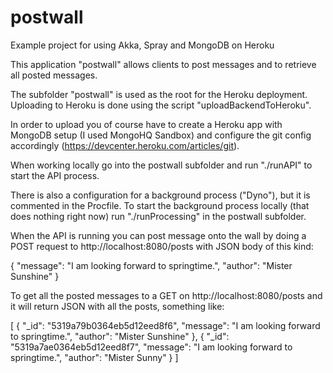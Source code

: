 postwall
====================

Example project for using Akka, Spray and MongoDB on Heroku

This application "postwall" allows clients to post messages and to retrieve all posted messages.

The subfolder "postwall" is used as the root for the Heroku deployment. Uploading to Heroku is done using the script "uploadBackendToHeroku".

In order to upload you of course have to create a Heroku app with MongoDB setup (I used MongoHQ Sandbox) and configure the git config accordingly (https://devcenter.heroku.com/articles/git).

When working locally go into the postwall subfolder and run "./runAPI" to start the API process.

There is also a configuration for a background process ("Dyno"), but it is commented in the Procfile. To start the background process locally (that does nothing right now) run "./runProcessing" in the postwall subfolder.

When the API is running you can post message onto the wall by doing a POST request to http://localhost:8080/posts with JSON body of this kind:

{
  "message": "I am looking forward to springtime.",
  "author": "Mister Sunshine"
}

To get all the posted messages to a GET on http://localhost:8080/posts and it will return JSON with all the posts, something like:

[
    {
        "_id": "5319a79b0364eb5d12eed8f6",
        "message": "I am looking forward to springtime.",
        "author": "Mister Sunshine"
    },
    {
        "_id": "5319a7ae0364eb5d12eed8f7",
        "message": "I am looking forward to springtime.",
        "author": "Mister Sunny"
    }
]







